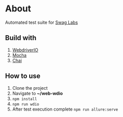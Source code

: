 # About
Automated test suite for [Swag Labs](https://www.saucedemo.com)

## Build with
1. [WebdriverIO](https://webdriver.io/)
2. [Mocha](https://github.com/mochajs/mocha)
3. [Chai](https://github.com/chaijs/chai)

## How to use
1. Clone the project
2. Navigate to **~/web-wdio**
3. `npm install`
4. `npm run wdio`
5. After test execution complete `npm run allure:serve`

